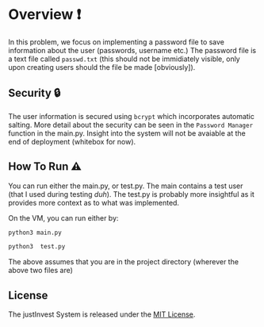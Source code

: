 # Overview ❗

In this problem, we focus on implementing a password file to save information about the user (passwords, username  etc.) The password file is a text file called `passwd.txt` (this should not be immidiately visible, only upon creating users should the file be made [obviously]). 

## Security 🔒
The user information is secured using `bcrypt` which incorporates automatic salting. More detail about the security can be seen in the `Password Manager` function in the main.py. Insight into the system will not be avaiable at the end of deployment (whitebox for now).

## How To Run ⚠️

You can run either the main.py, or test.py. The main contains a test user (that I used during testing _duh_). The test.py is probably more insightful as it provides more context as to what was implemented. 

On the VM, you can run either by:

```bash
python3 main.py
```

```bash
python3  test.py
```
The above assumes that you are in the project directory (wherever the above two files are)

## License
The justInvest System is released under the [MIT License](https://opensource.org/licenses/MIT).